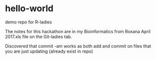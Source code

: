 # hello-world
demo repo for R-ladies

The notes for this hackathon are in my Bioinformatics from Roxana April 2017.xls file on the Git-ladies tab.

Discovered that commit -am works as both add and commit on files that you are just updating (already exist in repo)



